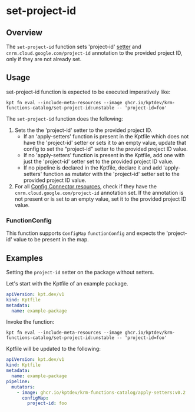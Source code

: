 # set-project-id

## Overview

<!--mdtogo:Short-->

The `set-project-id` function sets 'project-id'
[setter](https://catalog.kpt.dev/apply-setters/v0.2/?id=definitions) and
`cnrm.cloud.google.com/project-id` annotation to the provided project ID, only
if they are not already set.

<!--mdtogo-->

<!--mdtogo:Long-->

## Usage

set-project-id function is expected to be executed imperatively like:

```shell
kpt fn eval --include-meta-resources --image ghcr.io/kptdev/krm-functions-catalog/set-project-id:unstable -- 'project-id=foo'
```

The `set-project-id` function does the following:

1.  Sets the the 'project-id' setter to the provided project ID.
    *   If an 'apply-setters' function is present in the Kptfile which does not
        have the 'project-id' setter or sets it to an empty value, update that
        config to set the “project-id” setter to the provided project ID value.
    *   If no 'apply-setters' function is present in the Kptfile, add one with
        just the 'project-id' setter set to the provided project ID value.
    *   If no pipeline is declared in the Kptfile, declare it and add
        'apply-setters' function as mutator with the 'project-id' setter set to
        the provided project ID value.
2.  For all
    [Config Connector resources](https://cloud.google.com/config-connector/docs/reference/overview),
    check if they have the `cnrm.cloud.google.com/project-id` annotation set. If
    the annotation is not present or is set to an empty value, set it to the
    provided project ID value.

### FunctionConfig

This function supports `ConfigMap` `functionConfig` and expects the 'project-id'
value to be present in the map.

<!--mdtogo-->

## Examples

<!--mdtogo:Examples-->

Setting the `project-id` setter on the package without setters.

Let's start with the Kptfile of an example package.

```yaml
apiVersion: kpt.dev/v1
kind: Kptfile
metadata:
  name: example-package
```

Invoke the function:

```shell
kpt fn eval --include-meta-resources --image ghcr.io/kptdev/krm-functions-catalog/set-project-id:unstable -- 'project-id=foo'
```

Kptfile will be updated to the following:

```yaml
apiVersion: kpt.dev/v1
kind: Kptfile
metadata:
  name: example-package
pipeline:
  mutators:
    - image: ghcr.io/kptdev/krm-functions-catalog/apply-setters:v0.2
      configMap:
        project-id: foo
```

<!--mdtogo-->

